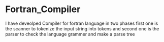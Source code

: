 # Fortran_Compiler
I have deveolped Compiler for fortran language in two phases first one is the scanner to tokenize the input string into tokens 
and second one is the parser to check the language grammer and make a parse tree
